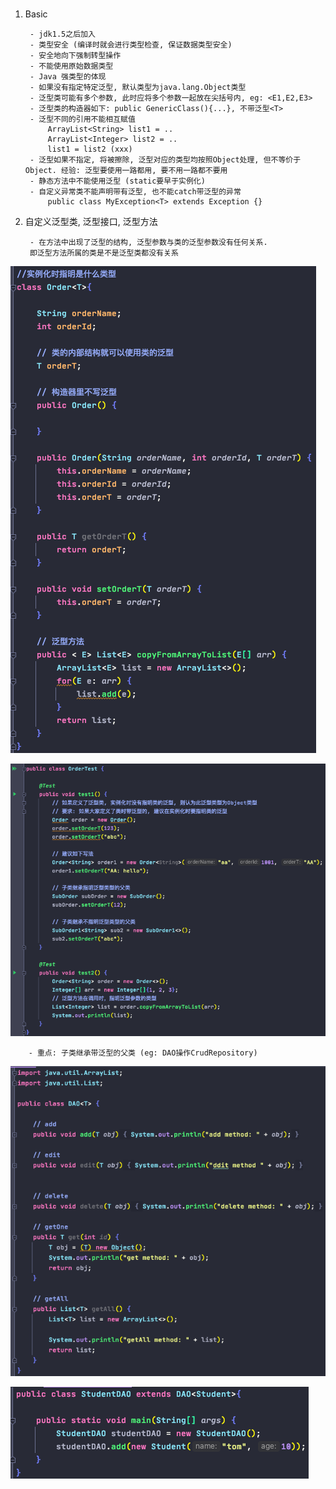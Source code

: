 # <Generic>

1. Basic

        - jdk1.5之后加入
        - 类型安全 (编译时就会进行类型检查, 保证数据类型安全)
        - 安全地向下强制转型操作
        - 不能使用原始数据类型
        - Java 强类型的体现
        - 如果没有指定特定泛型, 默认类型为java.lang.Object类型
        - 泛型类可能有多个参数, 此时应将多个参数一起放在尖括号内, eg: <E1,E2,E3>
        - 泛型类的构造器如下: public GenericClass(){...}, 不带泛型<T>
        - 泛型不同的引用不能相互赋值
            ArrayList<String> list1 = ..
            ArrayList<Integer> list2 = ..
            list1 = list2 (xxx)
        - 泛型如果不指定, 将被擦除, 泛型对应的类型均按照Object处理, 但不等价于Object. 经验: 泛型要使用一路都用, 要不用一路都不要用
        - 静态方法中不能使用泛型 (static要早于实例化)
        - 自定义异常类不能声明带有泛型, 也不能catch带泛型的异常
            public class MyException<T> extends Exception {}
        
        
2. 自定义泛型类, 泛型接口, 泛型方法

        - 在方法中出现了泛型的结构, 泛型参数与类的泛型参数没有任何关系.
        即泛型方法所属的类是不是泛型类都没有关系

![GenericClassAndGenericMethod](imagePool/GenericClassAndGenericMethod.png)

![GenericUseCase](imagePool/GenericUseCase.png)

        - 重点: 子类继承带泛型的父类 (eg: DAO操作CrudRepository)

![DAOBaseClass](imagePool/DAOBaseClass.png)

![StudentDAOExtendsDAOBaseClass](imagePool/StudentDAOExtendsDAOBaseClass.png)


